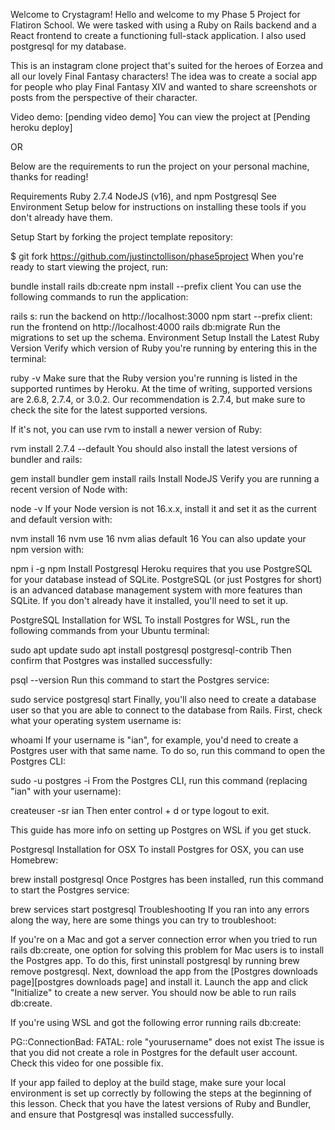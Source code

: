 Welcome to Crystagram!
Hello and welcome to my Phase 5 Project for Flatiron School. We were tasked with using a Ruby on Rails backend and a React frontend to create a functioning full-stack application. I also used postgresql for my database.

This is an instagram clone project that's suited for the heroes of Eorzea and all our lovely Final Fantasy characters! The idea was to create a social app for people who play Final Fantasy XIV and wanted to share screenshots or posts from the perspective of their character.

Video demo: [pending video demo]
You can view the project at [Pending heroku deploy]

OR

Below are the requirements to run the project on your personal machine, thanks for reading!

Requirements
Ruby 2.7.4
NodeJS (v16), and npm
Postgresql
See Environment Setup below for instructions on installing these tools if you don't already have them.

Setup
Start by forking the project template repository:

$ git fork https://github.com/justinctollison/phase5project
When you're ready to start viewing the project, run:

bundle install
rails db:create
npm install --prefix client
You can use the following commands to run the application:

rails s: run the backend on http://localhost:3000
npm start --prefix client: run the frontend on http://localhost:4000
rails db:migrate Run the migrations to set up the schema.
Environment Setup
Install the Latest Ruby Version
Verify which version of Ruby you're running by entering this in the terminal:

ruby -v
Make sure that the Ruby version you're running is listed in the supported runtimes by Heroku. At the time of writing, supported versions are 2.6.8, 2.7.4, or 3.0.2. Our recommendation is 2.7.4, but make sure to check the site for the latest supported versions.

If it's not, you can use rvm to install a newer version of Ruby:

rvm install 2.7.4 --default
You should also install the latest versions of bundler and rails:

gem install bundler
gem install rails
Install NodeJS
Verify you are running a recent version of Node with:

node -v
If your Node version is not 16.x.x, install it and set it as the current and default version with:

nvm install 16
nvm use 16
nvm alias default 16
You can also update your npm version with:

npm i -g npm
Install Postgresql
Heroku requires that you use PostgreSQL for your database instead of SQLite. PostgreSQL (or just Postgres for short) is an advanced database management system with more features than SQLite. If you don't already have it installed, you'll need to set it up.

PostgreSQL Installation for WSL
To install Postgres for WSL, run the following commands from your Ubuntu terminal:

sudo apt update
sudo apt install postgresql postgresql-contrib
Then confirm that Postgres was installed successfully:

psql --version
Run this command to start the Postgres service:

sudo service postgresql start
Finally, you'll also need to create a database user so that you are able to connect to the database from Rails. First, check what your operating system username is:

whoami
If your username is "ian", for example, you'd need to create a Postgres user with that same name. To do so, run this command to open the Postgres CLI:

sudo -u postgres -i
From the Postgres CLI, run this command (replacing "ian" with your username):

createuser -sr ian
Then enter control + d or type logout to exit.

This guide has more info on setting up Postgres on WSL if you get stuck.

Postgresql Installation for OSX
To install Postgres for OSX, you can use Homebrew:

brew install postgresql
Once Postgres has been installed, run this command to start the Postgres service:

brew services start postgresql
Troubleshooting
If you ran into any errors along the way, here are some things you can try to troubleshoot:

If you're on a Mac and got a server connection error when you tried to run rails db:create, one option for solving this problem for Mac users is to install the Postgres app. To do this, first uninstall postgresql by running brew remove postgresql. Next, download the app from the [Postgres downloads page][postgres downloads page] and install it. Launch the app and click "Initialize" to create a new server. You should now be able to run rails db:create.

If you're using WSL and got the following error running rails db:create:

PG::ConnectionBad: FATAL:  role "yourusername" does not exist
The issue is that you did not create a role in Postgres for the default user account. Check this video for one possible fix.

If your app failed to deploy at the build stage, make sure your local environment is set up correctly by following the steps at the beginning of this lesson. Check that you have the latest versions of Ruby and Bundler, and ensure that Postgresql was installed successfully.
